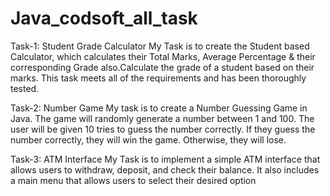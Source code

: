 # Java_codsoft_all_task

Task-1: Student Grade Calculator
My Task is to create the Student based Calculator, which calculates their Total Marks, Average Percentage & their corresponding Grade also.Calculate the grade of a student based on their marks. This task meets all of the requirements and has been thoroughly tested.

Task-2: Number Game
My task is to create a Number Guessing Game in Java. The game will randomly generate a number between 1 and 100. The user will be given 10 tries to guess the number correctly. If they guess the number correctly, they will win the game. Otherwise, they will lose.

Task-3: ATM Interface
My Task is to implement a simple ATM interface that allows users to withdraw, deposit, and check their balance. It also includes a main menu that allows users to select their desired option
